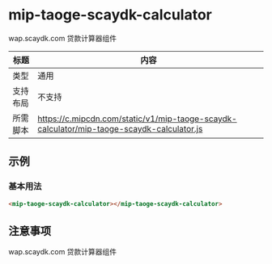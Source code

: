 # mip-taoge-scaydk-calculator

wap.scaydk.com 贷款计算器组件

标题|内容
----|----
类型|通用
支持布局|  不支持
所需脚本|https://c.mipcdn.com/static/v1/mip-taoge-scaydk-calculator/mip-taoge-scaydk-calculator.js

## 示例

### 基本用法
```html
<mip-taoge-scaydk-calculator></mip-taoge-scaydk-calculator>
```



## 注意事项

wap.scaydk.com 贷款计算器组件
